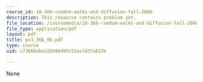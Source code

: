 ```yaml
---
course_id: 18-366-random-walks-and-diffusion-fall-2006
description: This resource contains problem set.
file_location: /coursemedia/18-366-random-walks-and-diffusion-fall-2006/c73666dbe2d1606d95c52aa3d37a623e_ps3_366_06.pdf
file_type: application/pdf
layout: pdf
title: ps3_366_06.pdf
type: course
uid: c73666dbe2d1606d95c52aa3d37a623e

---
```

None